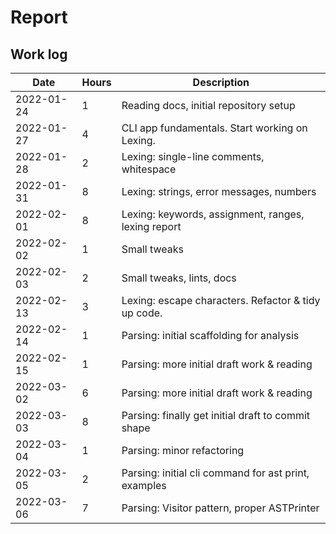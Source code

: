 # Report

## Work log

| Date       | Hours | Description                                          |
| ---------- | ----- | ---------------------------------------------------- |
| 2022-01-24 | 1     | Reading docs, initial repository setup               |
| 2022-01-27 | 4     | CLI app fundamentals. Start working on Lexing.       |
| 2022-01-28 | 2     | Lexing: single-line comments, whitespace             |
| 2022-01-31 | 8     | Lexing: strings, error messages, numbers             |
| 2022-02-01 | 8     | Lexing: keywords, assignment, ranges, lexing report  |
| 2022-02-02 | 1     | Small tweaks                                         |
| 2022-02-03 | 2     | Small tweaks, lints, docs                            |
| 2022-02-13 | 3     | Lexing: escape characters. Refactor & tidy up code.  |
| 2022-02-14 | 1     | Parsing: initial scaffolding for analysis            |
| 2022-02-15 | 1     | Parsing: more initial draft work & reading           |
| 2022-03-02 | 6     | Parsing: more initial draft work & reading           |
| 2022-03-03 | 8     | Parsing: finally get initial draft to commit shape   |
| 2022-03-04 | 1     | Parsing: minor refactoring                           |
| 2022-03-05 | 2     | Parsing: initial cli command for ast print, examples |
| 2022-03-06 | 7     | Parsing: Visitor pattern, proper ASTPrinter          |
